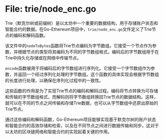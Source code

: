 # File: trie/node_enc.go

Trie（默克尔树或前缀树）是以太坊中一个重要的数据结构，用于存储账户状态和智能合约的数据。在Go-Ethereum项目中，`trie/node_enc.go`文件定义了Trie节点的编码和解码函数。

该文件中的`nodeToBytes`函数将Trie节点编码为字节数组。它接受一个节点作为参数，并根据节点的类型将其编码为不同的字节数组格式。编码后的字节数组用于在Trie中持久化存储或在网络中传输节点。

`encode`函数被用于将编码后的字节数组进行序列化。它接受一个字节数组作为参数，并返回一个经过序列化处理的字节数组。这个函数的具体实现会根据字节数组的长度进行处理，以确保在序列化过程中的一致性。

这些函数的作用是为了实现Trie节点的编码和解码过程。编码将节点转换为可存储和传输的字节数组格式，而解码则将字节数组转换回Trie节点的数据结构。这样，就可以在不同的节点之间传输和存储Trie数据，也可以从字节数组中还原出原始的Trie节点。

通过这些编码和解码函数，Go-Ethereum项目能够实现基于默克尔树的账户状态和智能合约的高效存储和检索，以及在不同节点之间进行数据传输和同步。这对于以太坊的区块链网络和智能合约的实现起着关键的作用。

